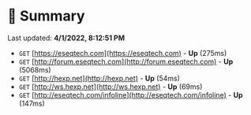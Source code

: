 # 📖 Summary
Last updated: **4/1/2022, 8:12:51 PM**

- `GET` [https://eseqtech.com](https://eseqtech.com) - **Up** (275ms)
- `GET` [http://forum.eseqtech.com](http://forum.eseqtech.com) - **Up** (5068ms)
- `GET` [http://hexp.net](http://hexp.net) - **Up** (54ms)
- `GET` [http://ws.hexp.net](http://ws.hexp.net) - **Up** (69ms)
- `GET` [http://eseqtech.com/infoline](http://eseqtech.com/infoline) - **Up** (147ms)
